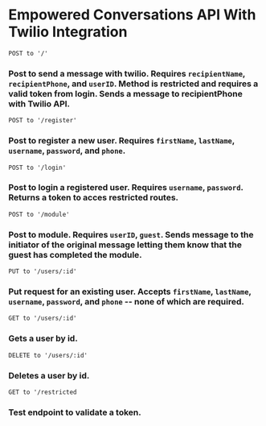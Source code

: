 # Empowered Conversations API With Twilio Integration

```POST to '/'```
### Post to send a message with twilio. Requires `recipientName`, `recipientPhone`, and `userID`. Method is restricted and requires a valid token from login. Sends a message to recipientPhone with Twilio API.

```POST to '/register'```
### Post to register a new user. Requires `firstName`, `lastName`, `username`, `password`, and `phone`.

```POST to '/login'```
### Post to login a registered user. Requires `username`, `password`. Returns a token to acces restricted routes. 

```POST to '/module'```
### Post to module. Requires `userID`, `guest`. Sends message to the initiator of the original message letting them know that the guest has completed the module. 

```PUT to '/users/:id'```
### Put request for an existing user. Accepts `firstName`, `lastName`, `username`, `password`, and `phone` -- none of which are required.

```GET to '/users/:id'```
### Gets a user by id.

```DELETE to '/users/:id'```
### Deletes a user by id.

```GET to '/restricted```
### Test endpoint to validate a token. 





